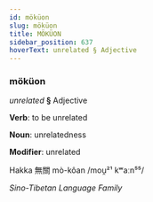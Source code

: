 ```yaml
---
id: möküon
slug: möküon
title: MÖKÜON
sidebar_position: 637
hoverText: unrelated § Adjective
---
```


### möküon

*unrelated* **§** Adjective

**Verb**: to be unrelated

**Noun**: unrelatedness

**Modifier**: unrelated

Hakka 無關 mò-kôan /mou̯²¹ kʷaːn⁵⁵/

*Sino-Tibetan Language Family*